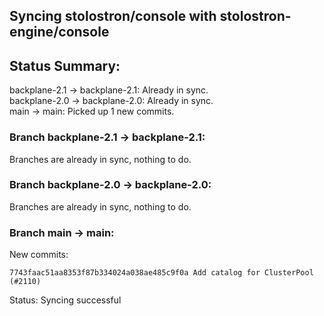 ## Syncing stolostron/console with stolostron-engine/console

## Status Summary:

backplane-2.1 -> backplane-2.1: Already in sync.  
backplane-2.0 -> backplane-2.0: Already in sync.  
main -> main: Picked up 1 new commits.  

### Branch backplane-2.1 -> backplane-2.1:

Branches are already in sync, nothing to do.

### Branch backplane-2.0 -> backplane-2.0:

Branches are already in sync, nothing to do.

### Branch main -> main:

New commits:

```
7743faac51aa8353f87b334024a038ae485c9f0a Add catalog for ClusterPool (#2110)
```

Status: Syncing successful
